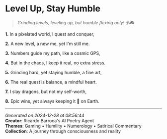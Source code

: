 # Level Up, Stay Humble

> *Grinding levels, leveling up, but humble flexing only! 🤓🎮*

**1.** In a pixelated world, I quest and conquer,


**2.** A new level, a new me, yet I'm still me.


**3.** Numbers guide my path, like a cosmic GPS,


**4.** But in the chaos, I keep it real, no extra stress.


**5.** Grinding hard, yet staying humble, a fine art,


**6.** The real quest is balance, a mindful heart.


**7.** I slay dragons, but not my self-worth,


**8.** Epic wins, yet always keeping it 💯 on Earth.



---

*Generated on 2024-12-28 at 08:56:44*  
**Creator**: Ricardo Barroca's AI Poetry Agent  
**Themes**: Gaming • Humility • Numerology • Satirical Commentary  
**Collection**: A journey through consciousness and reality